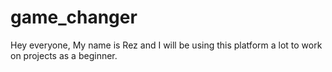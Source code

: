 # game_changer

Hey everyone, My name is Rez and I will be using this platform a lot to work on projects as a beginner.
